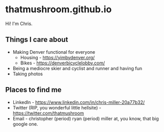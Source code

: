 # thatmushroom.github.io
Hi! I'm Chris.

## Things I care about
* Making Denver functional for everyone
  * Housing - https://yimbydenver.org/
  * Bikes - https://denverbicyclelobby.com/
* Being a mediocre skier and cyclist and runner and having fun
* Taking photos

## Places to find me
* LinkedIn - https://www.linkedin.com/in/chris-miller-20a77b32/
* Twitter (RIP, you wonderful little hellsite) - https://twitter.com/thatmushroom
* Email - christopher (period) ryan (period) miller at, you know, that big google one.


